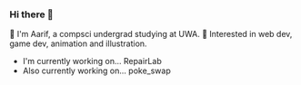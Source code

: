 ### Hi there 👋

<!--
**AarifLamat/AarifLamat** is a ✨ _special_ ✨ repository because its `README.md` (this file) appears on your GitHub profile.

Here are some ideas to get you started:

- 🔭 I’m currently working on ...
- 🌱 I’m currently learning ...
- 👯 I’m looking to collaborate on ...
- 🤔 I’m looking for help with ...
- 💬 Ask me about ...
- 📫 How to reach me: ...
- 😄 Pronouns: ...
- ⚡ Fun fact: ...
-->

🌱 I'm Aarif, a compsci undergrad studying at UWA. 🌱
Interested in web dev, game dev, animation and illustration.
- I'm currently working on... RepairLab
- Also currently working on... poke_swap
